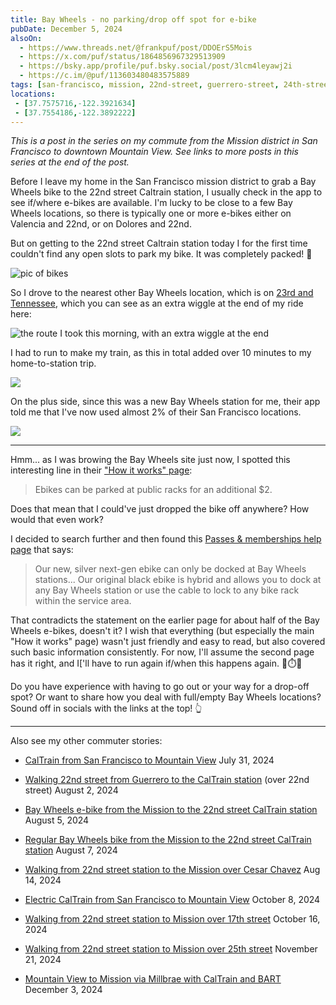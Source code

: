 ```yaml
---
title: Bay Wheels - no parking/drop off spot for e-bike
pubDate: December 5, 2024
alsoOn:
  - https://www.threads.net/@frankpuf/post/DDOErS5Mois
  - https://x.com/puf/status/1864856967329513909
  - https://bsky.app/profile/puf.bsky.social/post/3lcm4leyawj2i
  - https://c.im/@puf/113603480483575889
tags: [san-francisco, mission, 22nd-street, guerrero-street, 24th-street, caltrain, baywheels, bicycle, bike]
locations: 
 - [37.7575716,-122.3921634]
 - [37.7554186,-122.3892222]
---
```


*This is a post in the series on my commute from the Mission district in San Francisco to downtown Mountain View. See links to more posts in this series at the end of the post.*


Before I leave my home in the San Francisco mission district to grab a Bay Wheels bike to the 22nd street Caltrain station, I usually check in the app to see if/where e-bikes are available. I'm lucky to be close to a few Bay Wheels locations, so there is typically one or more e-bikes either on Valencia and 22nd, or on Dolores and 22nd.

But on getting to the 22nd street Caltrain station today I for the first time couldn't find any open slots to park my bike. It was completely packed! 😬

![pic of bikes](https://i.imgur.com/YwqXYso.png)

So I drove to the nearest other Bay Wheels location, which is on [23rd and Tennessee](https://maps.app.goo.gl/vS2qfkMs1ycdPeRp9), which you can see as an extra wiggle at the end of my ride here:

![the route I took this morning, with an extra wiggle at the end](https://i.imgur.com/SPxvlU1.png)

I had to run to make my train, as this in total added over 10 minutes to my home-to-station trip.

![](https://i.imgur.com/OJXbk3w.png)

On the plus side, since this was a new Bay Wheels station for me, their app told me that I've now used almost 2% of their San Francisco locations. 

![](https://i.imgur.com/klXP1Vh.png)

---

Hmm... as I was browing the Bay Wheels site just now, I spotted this interesting line in their ["How it works" page](https://www.lyft.com/bikes/bay-wheels/ride-experience):

> Ebikes can be parked at public racks for an additional $2.

Does that mean that I could've just dropped the bike off anywhere? How would that even work?

I decided to search further and then found this [Passes & memberships help page](https://help.baywheels.com/hc/en-us/articles/360048955492-Ebike-Pricing) that says:

> Our new, silver next-gen ebike can only be docked at Bay Wheels stations... Our original black ebike is hybrid and allows you to dock at any Bay Wheels station or use the cable to lock to any bike rack within the service area.

That contradicts the statement on the earlier page for about half of the Bay Wheels e-bikes, doesn't it? I wish that everything (but especially the main "How it works" page) wasn't just friendly and easy to read, but also covered such basic information consistently. For now, I'll assume the second page has it right, and I['ll have to run again if/when this happens again. 🏃⏱️🥵

Do you have experience with having to go out or your way for a drop-off spot? Or want to share how you deal with full/empty Bay Wheels locations? Sound off in socials with the links at the top! 👆

---

Also see my other commuter stories:

* [CalTrain from San Francisco to Mountain View](/socials/2024-07-31-caltrain-from-san-francisco-to-mountain-view) July 31, 2024
* [Walking 22nd street from Guerrero to the CalTrain station](/socials/2024-08-02-walking-22nd-street-from-guerrero-to-the-caltrain-station) (over 22nd street) August 2, 2024
* [Bay Wheels e-bike from the Mission to the 22nd street CalTrain station](/socials/2024-08-06-bay-wheels-from-the-mission-to-the-22nd-street-caltrain-station) August 5, 2024
* [Regular Bay Wheels bike from the Mission to the 22nd street CalTrain station](/socials/2024-08-07-regular-bike-from-the-mission-to-the-22nd-street-caltrain-station) August 7, 2024
* [Walking from 22nd street station to the Mission over Cesar Chavez](/socials/2024-08-14-walking-from-22nd-street-station-to-the-mission-over-cesar-chavez) Aug 14, 2024
* [Electric CalTrain from San Francisco to Mountain View](/socials/2024-10-08-electric-caltrain-from-san-francisco-to-mountain-view) October 8, 2024

* [Walking from 22nd street station to Mission over 17th street](/socials/2024-10-16-walking-from-22nd-st-station-to-mission-over-17th) October 16, 2024

* [Walking from 22nd street station to Mission over 25th street](/socials/2024-11-22-walking-from-22nd-street-station-to-mission-over-25th-street) November 21, 2024

* [Mountain View to Mission via Millbrae with CalTrain and BART](/socials/2024-12-03-bart-from-millbrae-to-24th-street) December 3, 2024